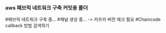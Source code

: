 ﻿### aws 패브릭 네트워크 구축 커밋용 폴더
#페브릭 네트워크 구축 중...
#채널 생성 중... -> 카프카 버전 체크 필요
#Chaincode callback 방법 검색하기